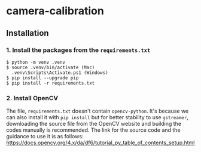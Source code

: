# camera-calibration

## Installation

### 1. Install the packages from the `requirements.txt`

    
    $ python -m venv .venv
    $ source .venv/bin/activate (Mac)
      .venv\Scripts\Activate.ps1 (Windows)
    $ pip install --upgrade pip
    $ pip install -r requirements.txt
    

### 2. Install OpenCV </br>
The file, `requirements.txt` doesn't contain `opencv-python`. It's because we can also install it with `pip install` but for better stability to use `gstreamer`, downloading the source file from the OpenCV website and building the codes manually is recommended. The link for the source code and the guidance to use it is as follows:
    https://docs.opencv.org/4.x/da/df6/tutorial_py_table_of_contents_setup.html
